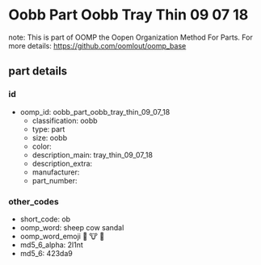 # Oobb Part Oobb Tray Thin 09 07 18  

note: This is part of OOMP the Oopen Organization Method For Parts. For more details: https://github.com/oomlout/oomp_base

##  part details





### id
* oomp_id: oobb_part_oobb_tray_thin_09_07_18
  * classification: oobb
  * type: part
  * size: oobb
  * color: 
  * description_main: tray_thin_09_07_18
  * description_extra: 
  * manufacturer: 
  * part_number: 

### other_codes
* short_code: ob
* oomp_word: sheep cow sandal
* oomp_word_emoji :sheep: :cow: :sandal:
* md5_6_alpha: 2l1nt
* md5_6: 423da9
